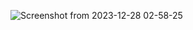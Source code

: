 ![Screenshot from 2023-12-28 02-58-25](https://github.com/hpsoftbusiness/itnuke-front-react/assets/60627656/e0797760-63b9-447f-b205-555094b4acb7)
